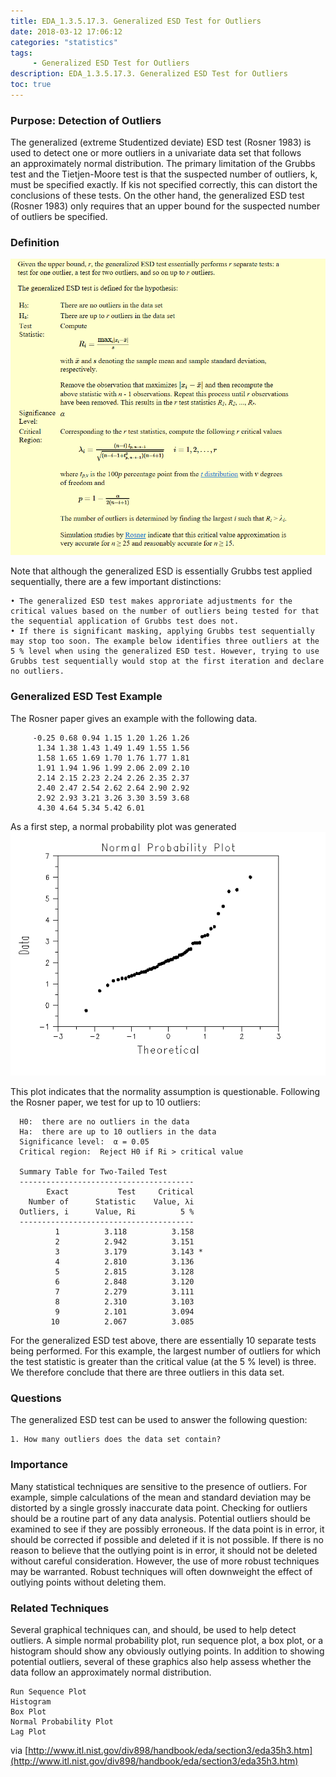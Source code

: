 ```yaml
---
title: EDA_1.3.5.17.3. Generalized ESD Test for Outliers
date: 2018-03-12 17:06:12
categories: "statistics"
tags:
     - Generalized ESD Test for Outliers
description: EDA_1.3.5.17.3. Generalized ESD Test for Outliers
toc: true
---
```

### Purpose: Detection of Outliers
The generalized (extreme Studentized deviate) ESD test (Rosner 1983) is used to detect one or more outliers in a univariate data set that follows an approximately normal distribution.
The primary limitation of the Grubbs test and the Tietjen-Moore test is that the suspected number of outliers, k, must be specified exactly. If kis not specified correctly, this can distort the conclusions of these tests. On the other hand, the generalized ESD test (Rosner 1983) only requires that an upper bound for the suspected number of outliers be specified.

### Definition

![](assets/EDA/eda35h3_1.png)

Note that although the generalized ESD is essentially Grubbs test applied sequentially, there are a few important distinctions:

	• The generalized ESD test makes approriate adjustments for the critical values based on the number of outliers being tested for that the sequential application of Grubbs test does not.
	• If there is significant masking, applying Grubbs test sequentially may stop too soon. The example below identifies three outliers at the 5 % level when using the generalized ESD test. However, trying to use Grubbs test sequentially would stop at the first iteration and declare no outliers.

### Generalized ESD Test Example
The Rosner paper gives an example with the following data.

         -0.25 0.68 0.94 1.15 1.20 1.26 1.26
          1.34 1.38 1.43 1.49 1.49 1.55 1.56
          1.58 1.65 1.69 1.70 1.76 1.77 1.81
          1.91 1.94 1.96 1.99 2.06 2.09 2.10
          2.14 2.15 2.23 2.24 2.26 2.35 2.37
          2.40 2.47 2.54 2.62 2.64 2.90 2.92
          2.92 2.93 3.21 3.26 3.30 3.59 3.68
          4.30 4.64 5.34 5.42 6.01

As a first step, a normal probability plot was generated
![](assets/EDA/gesd.gif)

This plot indicates that the normality assumption is questionable.
Following the Rosner paper, we test for up to 10 outliers:

      H0:  there are no outliers in the data
      Ha:  there are up to 10 outliers in the data
      Significance level:  α = 0.05
      Critical region:  Reject H0 if Ri > critical value

      Summary Table for Two-Tailed Test
      ---------------------------------------
            Exact           Test     Critical  
        Number of      Statistic    Value, λi  
      Outliers, i      Value, Ri          5 %  
      ---------------------------------------
              1          3.118          3.158  
              2          2.942          3.151  
              3          3.179          3.143 *
              4          2.810          3.136  
              5          2.815          3.128  
              6          2.848          3.120  
              7          2.279          3.111  
              8          2.310          3.103  
              9          2.101          3.094  
             10          2.067          3.085  

For the generalized ESD test above, there are essentially 10 separate tests being performed. For this example, the largest number of outliers for which the test statistic is greater than the critical value (at the 5 % level) is three. We therefore conclude that there are three outliers in this data set.

### Questions
The generalized ESD test can be used to answer the following question:

	1. How many outliers does the data set contain?

### Importance
Many statistical techniques are sensitive to the presence of outliers. For example, simple calculations of the mean and standard deviation may be distorted by a single grossly inaccurate data point.
Checking for outliers should be a routine part of any data analysis. Potential outliers should be examined to see if they are possibly erroneous. If the data point is in error, it should be corrected if possible and deleted if it is not possible. If there is no reason to believe that the outlying point is in error, it should not be deleted without careful consideration. However, the use of more robust techniques may be warranted. Robust techniques will often downweight the effect of outlying points without deleting them.

### Related Techniques
Several graphical techniques can, and should, be used to help detect outliers. A simple normal probability plot, run sequence plot, a box plot, or a histogram should show any obviously outlying points. In addition to showing potential outliers, several of these graphics also help assess whether the data follow an approximately normal distribution.

	Run Sequence Plot
	Histogram
	Box Plot
	Normal Probability Plot
	Lag Plot

via [http://www.itl.nist.gov/div898/handbook/eda/section3/eda35h3.htm](http://www.itl.nist.gov/div898/handbook/eda/section3/eda35h3.htm)
